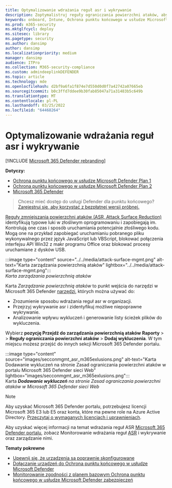 ```yaml
---
title: Optymalizowanie wdrażania reguł asr i wykrywanie
description: Zoptymalistruj reguły ograniczania powierzchni ataków, aby zidentyfikować typowe luki w złośliwym oprogramowaniu i zapobiegać ich wykorzystywaniu.
keywords: onboard, Intune, Ochrona punktu końcowego w usłudze Microsoft Defender, Microsoft Defender, Windows Defender, zmniejszenie obszarów ataków, asr, plan bazowy zabezpieczeń
ms.prod: m365-security
ms.mktglfcycl: deploy
ms.sitesec: library
ms.pagetype: security
ms.author: dansimp
author: dansimp
ms.localizationpriority: medium
manager: dansimp
audience: ITPro
ms.collection: M365-security-compliance
ms.custom: admindeeplinkDEFENDER
ms.topic: article
ms.technology: mde
ms.openlocfilehash: d2bf9a6fa1f874e7d550d0d0f7a42742a07665eb
ms.sourcegitcommit: b0c3ffd7ddee9b30fab85047a71a31483b5c649b
ms.translationtype: MT
ms.contentlocale: pl-PL
ms.lasthandoff: 03/25/2022
ms.locfileid: "64468264"
---
```

# <a name="optimize-asr-rule-deployment-and-detections"></a>Optymalizowanie wdrażania reguł asr i wykrywanie

[!INCLUDE [Microsoft 365 Defender rebranding](../../includes/microsoft-defender.md)]

**Dotyczy:**
- [Ochrona punktu końcowego w usłudze Microsoft Defender Plan 1](https://go.microsoft.com/fwlink/p/?linkid=2154037)
- [Ochrona punktu końcowego w usłudze Microsoft Defender Plan 2](https://go.microsoft.com/fwlink/p/?linkid=2154037)
- [Microsoft 365 Defender](https://go.microsoft.com/fwlink/?linkid=2118804)

> Chcesz mieć dostęp do usługi Defender dla punktu końcowego? [Zarejestruj się, aby korzystać z bezpłatnej wersji próbnej.](https://www.microsoft.com/WindowsForBusiness/windows-atp?ocid=docs-wdatp-onboardconfigure-abovefoldlink)

[Reguły zmniejszania powierzchni ataków (ASR, Attack Surface Reduction)](./attack-surface-reduction.md) identyfikują typowe luki w złośliwym oprogramowaniu i zapobiegają im. Kontrolują one czas i sposób uruchamiania potencjalnie złośliwego kodu. Mogą one na przykład zapobiegać uruchamianiu pobranego pliku wykonywalnego przez język JavaScript lub VBScript, blokować połączenia interfejsu API Win32 z makr programu Office oraz blokować procesy uruchamiane z dysków USB.


:::image type="content" source="../../media/attack-surface-mgmt.png" alt-text="Karta zarządzania powierzchnią ataków" lightbox="../../media/attack-surface-mgmt.png":::
<br>
*Karta zarządzania powierzchnią ataków*

Karta *Zarządzanie powierzchnią ataków* to punkt wejścia do narzędzi w Microsoft 365 Defender <a href="https://go.microsoft.com/fwlink/p/?linkid=2077139" target="_blank">narzędzi</a>, których można używać do:

* Zrozumienie sposobu wdrażania reguł asr w organizacji.
* Przejrzyj wykrywanie asr i zidentyfikuj możliwe niepoprawne wykrywanie.
* Analizowanie wpływu wykluczeń i generowanie listy ścieżek plików do wykluczenia.

Wybierz **pozycję Przejdź do zarządzania powierzchnią ataków** **Raporty** \> \> **Reguły ograniczania powierzchni ataków** \> **Dodaj wykluczenia**. W tym miejscu możesz przejść do innych sekcji Microsoft 365 Defender portalu.

:::image type="content" source="images/secconmgmt_asr_m365exlusions.png" alt-text="Karta Dodawanie wykluczeń na stronie Zasad ograniczania powierzchni ataków w portalu Microsoft 365 Defender sieci Web" lightbox="images/secconmgmt_asr_m365exlusions.png":::<br>
Karta ***Dodawanie wykluczeń** na stronie Zasad ograniczania powierzchni ataków w Microsoft 365 Defender sieci Web*

> [!NOTE]
> Aby uzyskać Microsoft 365 Defender portalu, potrzebujesz licencji Microsoft 365 E3 lub E5 oraz konta, które ma pewne role na Azure Active Directory. [Przeczytaj o wymaganych licencjach i uprawnieniach](/office365/securitycompliance/microsoft-security-and-compliance#required-licenses-and-permissions).

Aby uzyskać więcej informacji na temat wdrażania reguł ASR <a href="https://go.microsoft.com/fwlink/p/?linkid=2077139" target="_blank">Microsoft 365 Defender portalu</a>, zobacz Monitorowanie wdrażania reguł [ASR](/office365/securitycompliance/monitor-devices#monitor-and-manage-asr-rule-deployment-and-detections) i wykrywanie oraz zarządzanie nimi.

**Tematy pokrewne**

* [Upewnij się, że urządzenia są poprawnie skonfigurowane](configure-machines.md)
* [Dołączanie urządzeń do Ochrona punktu końcowego w usłudze Microsoft Defender](configure-machines-onboarding.md)
* [Monitorowanie zgodności z planem bazowym Ochrona punktu końcowego w usłudze Microsoft Defender zabezpieczeń](configure-machines-security-baseline.md)
